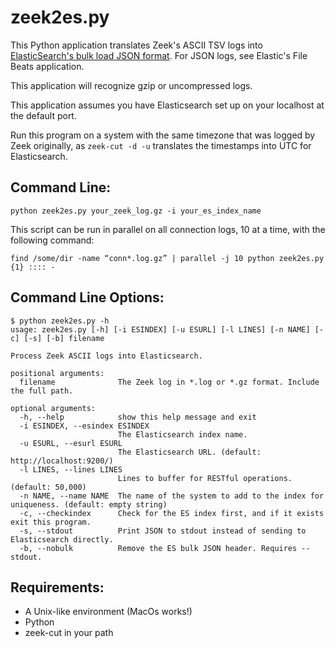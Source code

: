# zeek2es.py

This Python application translates Zeek's ASCII TSV
logs into [ElasticSearch's bulk load JSON format](https://www.elastic.co/guide/en/elasticsearch/reference/current/getting-started.html#add-multiple-documents).
For JSON logs, see Elastic's File Beats application.

This application will recognize gzip or uncompressed logs.

This application assumes you have Elasticsearch set up on your
localhost at the default port.

Run this program on a system with the same timezone that was logged
by Zeek originally, as `zeek-cut -d -u` translates the timestamps into 
UTC for Elasticsearch.

## Command Line:

```
python zeek2es.py your_zeek_log.gz -i your_es_index_name
```

This script can be run in parallel on all connection logs, 10 at a time, with the following command:

```
find /some/dir -name “conn*.log.gz” | parallel -j 10 python zeek2es.py {1} :::: -
```

## Command Line Options:

```
$ python zeek2es.py -h
usage: zeek2es.py [-h] [-i ESINDEX] [-u ESURL] [-l LINES] [-n NAME] [-c] [-s] [-b] filename

Process Zeek ASCII logs into Elasticsearch.

positional arguments:
  filename              The Zeek log in *.log or *.gz format. Include the full path.

optional arguments:
  -h, --help            show this help message and exit
  -i ESINDEX, --esindex ESINDEX
                        The Elasticsearch index name.
  -u ESURL, --esurl ESURL
                        The Elasticsearch URL. (default: http://localhost:9200/)
  -l LINES, --lines LINES
                        Lines to buffer for RESTful operations. (default: 50,000)
  -n NAME, --name NAME  The name of the system to add to the index for uniqueness. (default: empty string)
  -c, --checkindex      Check for the ES index first, and if it exists exit this program.
  -s, --stdout          Print JSON to stdout instead of sending to Elasticsearch directly.
  -b, --nobulk          Remove the ES bulk JSON header. Requires --stdout.
```

## Requirements:

- A Unix-like environment (MacOs works!)
- Python
- zeek-cut in your path